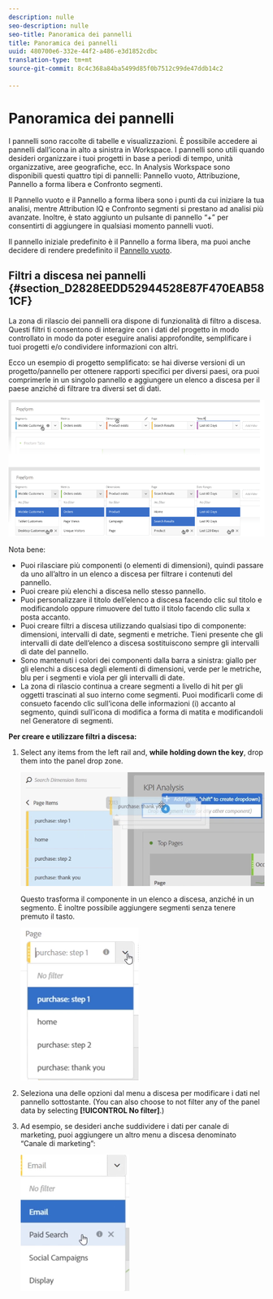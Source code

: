 ```yaml
---
description: nulle
seo-description: nulle
seo-title: Panoramica dei pannelli
title: Panoramica dei pannelli
uuid: 480700e6-332e-44f2-a486-e3d1852cdbc
translation-type: tm+mt
source-git-commit: 8c4c368a84ba5499d85f0b7512c99de47ddb14c2

---
```



# Panoramica dei pannelli

I pannelli sono raccolte di tabelle e visualizzazioni. È possibile accedere ai pannelli dall’icona in alto a sinistra in Workspace. I pannelli sono utili quando desideri organizzare i tuoi progetti in base a periodi di tempo, unità organizzative, aree geografiche, ecc. In Analysis Workspace sono disponibili questi quattro tipi di pannelli: Pannello vuoto, Attribuzione, Pannello a forma libera e Confronto segmenti.

Il Pannello vuoto e il Pannello a forma libera sono i punti da cui iniziare la tua analisi, mentre Attribution IQ e Confronto segmenti si prestano ad analisi più avanzate. Inoltre, è stato aggiunto un pulsante di pannello “+” per consentirti di aggiungere in qualsiasi momento pannelli vuoti.

Il pannello iniziale predefinito è il Pannello a forma libera, ma puoi anche decidere di rendere predefinito il [Pannello vuoto](/help/analyze/analysis-workspace/c-panels/blank-panel.md).

## Filtri a discesa nei pannelli {#section_D2828EEDD52944528E87F470EAB581CF}

La zona di rilascio dei pannelli ora dispone di funzionalità di filtro a discesa. Questi filtri ti consentono di interagire con i dati del progetto in modo controllato in modo da poter eseguire analisi approfondite, semplificare i tuoi progetti e/o condividere informazioni con altri.

Ecco un esempio di progetto semplificato: se hai diverse versioni di un progetto/pannello per ottenere rapporti specifici per diversi paesi, ora puoi comprimerle in un singolo pannello e aggiungere un elenco a discesa per il paese anziché di filtrare tra diversi set di dati.

![](assets/dropdowns.png)

Nota bene:

* Puoi rilasciare più componenti (o elementi di dimensioni), quindi passare da uno all’altro in un elenco a discesa per filtrare i contenuti del pannello.
* Puoi creare più elenchi a discesa nello stesso pannello.
* Puoi personalizzare il titolo dell’elenco a discesa facendo clic sul titolo e modificandolo oppure rimuovere del tutto il titolo facendo clic sulla x posta accanto.
* Puoi creare filtri a discesa utilizzando qualsiasi tipo di componente: dimensioni, intervalli di date, segmenti e metriche. Tieni presente che gli intervalli di date dell’elenco a discesa sostituiscono sempre gli intervalli di date del pannello.
* Sono mantenuti i colori dei componenti dalla barra a sinistra: giallo per gli elenchi a discesa degli elementi di dimensioni, verde per le metriche, blu per i segmenti e viola per gli intervalli di date.
* La zona di rilascio continua a creare segmenti a livello di hit per gli oggetti trascinati al suo interno come segmenti. Puoi modificarli come di consueto facendo clic sull’icona delle informazioni (i) accanto al segmento, quindi sull’icona di modifica a forma di matita e modificandoli nel Generatore di segmenti.

**Per creare e utilizzare filtri a discesa:**

1. Select any items from the left rail and, **while holding down the  key**, drop them into the panel drop zone.

   ![](assets/create_dropdown.png)

   Questo trasforma il componente in un elenco a discesa, anziché in un segmento. È inoltre possibile aggiungere segmenti senza tenere premuto il tasto.

   ![](assets/dropdown.png)

1. Seleziona una delle opzioni dal menu a discesa per modificare i dati nel pannello sottostante. (You can also choose to not filter any of the panel data by selecting **[!UICONTROL No filter]**.)
1. Ad esempio, se desideri anche suddividere i dati per canale di marketing, puoi aggiungere un altro menu a discesa denominato “Canale di marketing”:

   ![](assets/mc_dropdown.png)

